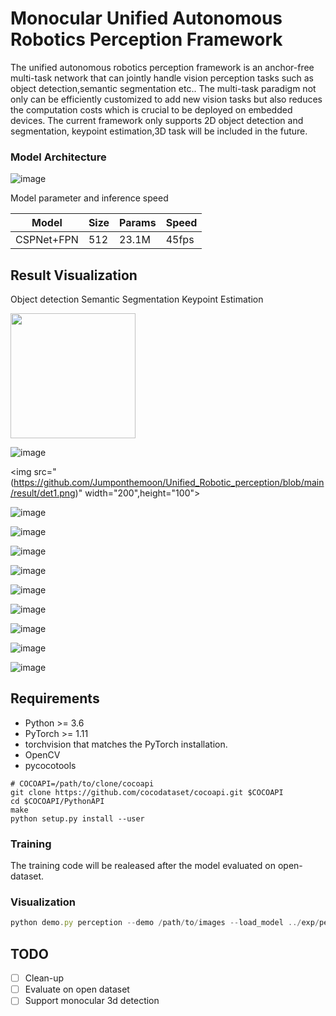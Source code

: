 # Monocular Unified Autonomous Robotics Perception Framework

The unified autonomous robotics perception framework is an anchor-free multi-task network that can jointly handle vision perception tasks such as object detection,semantic segmentation etc.. The multi-task paradigm not only can be efficiently customized to add new vision tasks but also reduces the computation costs which is crucial to be deployed on embedded devices. The current framework only supports 2D object detection and segmentation, keypoint estimation,3D task will be included in the future.

### Model Architecture

![image](https://github.com/Jumponthemoon/Unified_Robotic_perception/blob/main/result/Model%20architecture.png)

Model parameter and inference speed

| Model | Size | Params | Speed |
| --- | --- | --- | --- |
| CSPNet+FPN | 512 | 23.1M | 45fps |

## Result **Visualization**

Object detection    Semantic Segmentation    Keypoint Estimation

<img src="https://github.com/Jumponthemoon/Unified_Robotic_perception/blob/main/result/point1.png" width="200" />



![image](https://github.com/Jumponthemoon/Unified_Robotic_perception/blob/main/result/point1.png)

<img src="(https://github.com/Jumponthemoon/Unified_Robotic_perception/blob/main/result/det1.png)" width="200",height="100">


![image](https://github.com/Jumponthemoon/Unified_Robotic_perception/blob/main/result/det1.png)

![image](https://github.com/Jumponthemoon/Unified_Robotic_perception/blob/main/result/det2.png)

![image](https://github.com/Jumponthemoon/Unified_Robotic_perception/blob/main/result/det3.png)

![image](https://github.com/Jumponthemoon/Unified_Robotic_perception/blob/main/result/seg1.png)

![image](https://github.com/Jumponthemoon/Unified_Robotic_perception/blob/main/result/seg2.png)

![image](https://github.com/Jumponthemoon/Unified_Robotic_perception/blob/main/result/seg3.png)

![image](https://github.com/Jumponthemoon/Unified_Robotic_perception/blob/main/result/point1.png)

![image](https://github.com/Jumponthemoon/Unified_Robotic_perception/blob/main/result/point2.png)

![image](https://github.com/Jumponthemoon/Unified_Robotic_perception/blob/main/result/point3.png)

## **Requirements**

- Python >= 3.6
- PyTorch >= 1.11
- torchvision that matches the PyTorch installation.
- OpenCV
- pycocotools

```
# COCOAPI=/path/to/clone/cocoapi
git clone https://github.com/cocodataset/cocoapi.git $COCOAPI
cd $COCOAPI/PythonAPI
make
python setup.py install --user
```

### **Training**

The training code will be realeased after the model evaluated on open-dataset.

### **Visualization**

```jsx
python demo.py perception --demo /path/to/images --load_model ../exp/perception/0920_mat/model_last.pth --save_folder path/to/save --debug 4  
```

## TODO

- [ ]  Clean-up
- [ ]  Evaluate on open dataset
- [ ]  Support monocular 3d detection
